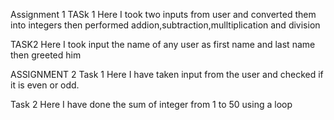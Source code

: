 Assignment 1
TASk 1
Here I took two inputs from user and converted them into integers then performed addion,subtraction,mulltiplication and division 

TASK2
Here I took input the name of any user as first name and last name then greeted him 


ASSIGNMENT 2
Task 1 
Here I have taken input from the user and checked if it is even or odd.

Task 2 
Here I have done the sum of integer from 1 to 50 using a loop

